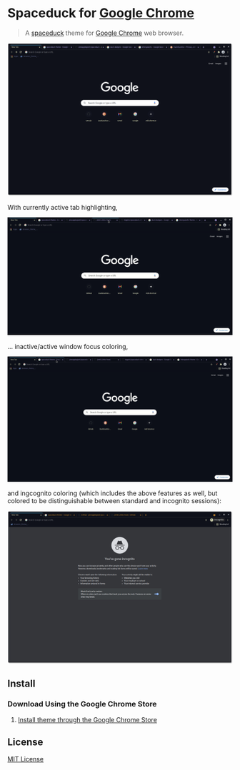 # Spaceduck for [Google Chrome](https://www.google.com/chrome/)

> A [spaceduck](https://github.com/pineapplegiant/spaceduck) theme for [Google Chrome](https://www.google.com/chrome/) web browser.

![Screenshot](./spaceduck_home_tabs.png)

With currently active tab highlighting,

![active-tab-highlighting](./tab_highlighting.gif)

... inactive/active window focus coloring,

![inactive-active-highlighting](./inactive_active-highlight.gif)

and ingcognito coloring (which includes the above features as well, but colored to be distinguishable between standard and incognito sessions):

![ingcognito-highlighting](./incognito_home.png)


## Install

### Download Using the Google Chrome Store

1. [Install theme through the Google Chrome Store](https://chrome.google.com/webstore/detail/spaceduck-an-intergalacti/oagpdnaponfkenfojfkhjmkdeeamjpib)

## License

[MIT License](./LICENSE)
